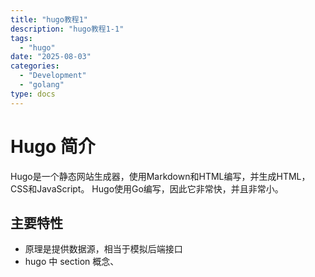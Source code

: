 ```yaml
---
title: "hugo教程1"
description: "hugo教程1-1"
tags:
  - "hugo"
date: "2025-08-03"
categories:
  - "Development"
  - "golang"
type: docs
---
```


# Hugo 简介

Hugo是一个静态网站生成器，使用Markdown和HTML编写，并生成HTML，CSS和JavaScript。
Hugo使用Go编写，因此它非常快，并且非常小。

## 主要特性

* 原理是提供数据源，相当于模拟后端接口
* hugo 中 section 概念、 

